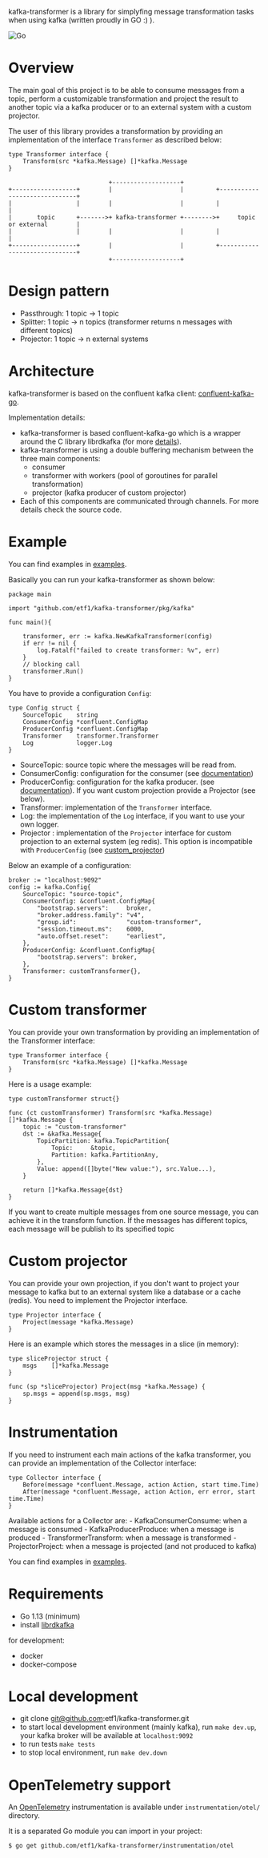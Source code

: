 kafka-transformer is a library for simplyfing message transformation tasks when using kafka (written proudly in GO :) ).

![Go](https://github.com/etf1/kafka-transformer/workflows/Go/badge.svg)

# Overview

The main goal of this project is to be able to consume messages from a topic, perform a customizable transformation and project the result to another topic via a kafka producer or to an external system with a custom projector.

The user of this library provides a transformation by providing an implementation of the interface `Transformer` as described below:

```golang
type Transformer interface {
	Transform(src *kafka.Message) []*kafka.Message
}
```


```
                            +-------------------+
+------------------+        |                   |         +------------------------------+
|                  |        |                   |         |                              |
|       topic      +------->+ kafka-transformer +-------->+     topic or external        |
|                  |        |                   |         |                              |
+------------------+        |                   |         +------------------------------+
                            +-------------------+

```

# Design pattern

- Passthrough: 1 topic -> 1 topic
- Splitter:    1 topic -> n topics (transformer returns n messages with different topics)
- Projector:   1 topic -> n external systems

# Architecture

kafka-transformer is based on the confluent kafka client: [confluent-kafka-go](https://github.com/confluentinc/confluent-kafka-go).

Implementation details: 

- kafka-transformer is based confluent-kafka-go which is a wrapper around the C library librdkafka (for more [details](https://github.com/confluentinc/confluent-kafka-go)).
- kafka-transformer is using a double buffering mechanism between the three main components: 
    * consumer
    * transformer with workers (pool of goroutines for parallel transformation)
    * projector (kafka producer of custom projector)
- Each of this components are communicated through channels. For more details check the source code.

# Example

You can find examples in [examples](examples/).

Basically you can run your kafka-transformer as shown below:

```golang
package main

import "github.com/etf1/kafka-transformer/pkg/kafka"

func main(){

    transformer, err := kafka.NewKafkaTransformer(config)
	if err != nil {
		log.Fatalf("failed to create transformer: %v", err)
	}
    // blocking call
    transformer.Run()
}
```

You have to provide a configuration `Config`: 

```golang
type Config struct {
	SourceTopic    string
	ConsumerConfig *confluent.ConfigMap
	ProducerConfig *confluent.ConfigMap
	Transformer    transformer.Transformer
	Log            logger.Log
}
```

- SourceTopic: source topic where the messages will be read from.
- ConsumerConfig: configuration for the consumer (see [documentation](https://github.com/edenhill/librdkafka/blob/master/CONFIGURATION.md))
- ProducerConfig: configuration for the kafka producer. (see [documentation](https://github.com/edenhill/librdkafka/blob/master/CONFIGURATION.md)). If you want custom projection provide a Projector (see below). 
- Transformer: implementation of the `Transformer` interface.
- Log: the implementation of the `Log` interface, if you want to use your own logger.
- Projector : implementation of the `Projector` interface for custom projection to an external system (eg redis). This option is incompatible with `ProducerConfig` (see [custom_projector](examples/custom_projector))

Below an example of a configuration:

```golang
broker := "localhost:9092"
config := kafka.Config{
    SourceTopic: "source-topic",
    ConsumerConfig: &confluent.ConfigMap{
        "bootstrap.servers":     broker,
        "broker.address.family": "v4",
        "group.id":              "custom-transformer",
        "session.timeout.ms":    6000,
        "auto.offset.reset":     "earliest",
    },
    ProducerConfig: &confluent.ConfigMap{
        "bootstrap.servers": broker,
    },
    Transformer: customTransformer{},
}

```

# Custom transformer

You can provide your own transformation by providing an implementation of the Transformer interface:

```golang
type Transformer interface {
	Transform(src *kafka.Message) []*kafka.Message
}
```

Here is a usage example:

```golang
type customTransformer struct{}

func (ct customTransformer) Transform(src *kafka.Message) []*kafka.Message {
	topic := "custom-transformer"
	dst := &kafka.Message{
		TopicPartition: kafka.TopicPartition{
			Topic:     &topic,
			Partition: kafka.PartitionAny,
		},
		Value: append([]byte("New value:"), src.Value...),
	}

	return []*kafka.Message{dst}
}

```

If you want to create multiple messages from one source message, you can achieve it in the transform function. If the messages has different topics, each message will be publish to its specified topic


# Custom projector

You can provide your own projection, if you don't want to project your message to kafka but to an external system like a database or a cache (redis). You need to implement the Projector interface. 

```golang
type Projector interface {
	Project(message *kafka.Message)
}
```
Here is an example which stores the messages in a slice (in memory):

```golang
type sliceProjector struct {
	msgs	[]*kafka.Message
}

func (sp *sliceProjector) Project(msg *kafka.Message) {
	sp.msgs = append(sp.msgs, msg)
}

```

# Instrumentation

If you need to instrument each main actions of the kafka transformer, you can provide an implementation of the Collector interface:

```golang
type Collector interface {
	Before(message *confluent.Message, action Action, start time.Time)
	After(message *confluent.Message, action Action, err error, start time.Time)
}
```

Available actions for a Collector are:
	- KafkaConsumerConsume: when a message is consumed
	- KafkaProducerProduce: when a message is produced
	- TransformerTransform: when a message is transformed
	- ProjectorProject: when a message is projected (and not produced to kafka)

You can find examples in [examples](examples/).

# Requirements

* Go 1.13 (minimum)
* install [librdkafka](https://github.com/confluentinc/confluent-kafka-go#installing-librdkafka)

for development:

* docker
* docker-compose

# Local development

* git clone git@github.com:etf1/kafka-transformer.git
* to start local development environment (mainly kafka), run `make dev.up`, your kafka broker will be available at `localhost:9092`
* to run tests `make tests`
* to stop local environment, run `make dev.down`

# OpenTelemetry support

An [OpenTelemetry](https://opentelemetry.io/) instrumentation is available under `instrumentation/otel/` directory.

It is a separated Go module you can import in your project:

```bash
$ go get github.com/etf1/kafka-transformer/instrumentation/otel
```